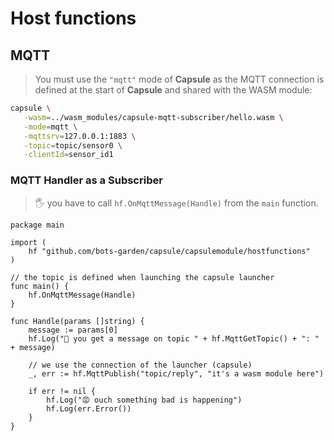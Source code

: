 # Host functions

## MQTT

> You must use the `"mqtt"` mode of **Capsule** as the MQTT connection is defined at the start of **Capsule** and shared with the WASM module:

```bash
capsule \
   -wasm=../wasm_modules/capsule-mqtt-subscriber/hello.wasm \
   -mode=mqtt \
   -mqttsrv=127.0.0.1:1883 \
   -topic=topic/sensor0 \
   -clientId=sensor_id1
```

### MQTT Handler as a Subscriber
> 🖐 you have to call `hf.OnMqttMessage(Handle)` from the `main` function.

```golang
package main

import (
	hf "github.com/bots-garden/capsule/capsulemodule/hostfunctions"
)

// the topic is defined when launching the capsule launcher
func main() {
	hf.OnMqttMessage(Handle)
}

func Handle(params []string) {
    message := params[0]
	hf.Log("👋 you get a message on topic " + hf.MqttGetTopic() + ": " + message)

	// we use the connection of the launcher (capsule)
	_, err := hf.MqttPublish("topic/reply", "it's a wasm module here")

	if err != nil {
		hf.Log("😡 ouch something bad is happening")
		hf.Log(err.Error())
	}
}
```
